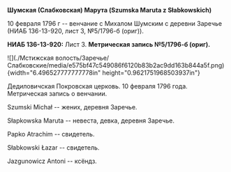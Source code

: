 **Шумская (Слабковская) Марута (Szumska Maruta z Słabkowskich)**

10 февраля 1796 г -- венчание с Михалом Шумским с деревни Заречье (НИАБ
136-13-920, лист 3, №5/1796-б (ориг)).

**НИАБ 136-13-920:** Лист 3. **Метрическая запись №5/1796-б (ориг).**

![](./Мстижская волость/Заречье/Слабковские/media/e575bf47c549086f6120b83b2ac9dd163b844a5f.png){width="6.496527777777778in"
height="0.9621751968503937in"}

Дедиловичская Покровская церковь. 10 февраля 1796 года. Метрическая
запись о венчании.

Szumski Michał -- жених, деревня Заречье.

Słapkowska Maruta -- невеста, девка, деревня Заречье.

Papko Atrachim -- свидетель.

Słabkowski Łazar -- свидетель.

Jazgunowicz Antoni -- ксёндз.

